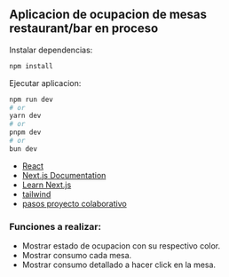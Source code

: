 ## Aplicacion de ocupacion de mesas restaurant/bar en proceso

Instalar dependencias: 

```bash
npm install
```
Ejecutar aplicacion:

```bash
npm run dev
# or
yarn dev
# or
pnpm dev
# or
bun dev
```

- [React](https://react.dev/)
- [Next.js Documentation](https://nextjs.org/docs)
- [Learn Next.js](https://nextjs.org/learn) 
- [tailwind](https://tailwindcss.com)
- [pasos proyecto colaborativo](https://gist.github.com/BCasal/026e4c7f5c71418485c1#file-colaborar-proyecto-github-markdown)
### Funciones a realizar: 
- Mostrar estado de ocupacion con su respectivo color.
- Mostrar consumo cada mesa.
- Mostrar consumo detallado a hacer click en la mesa.

